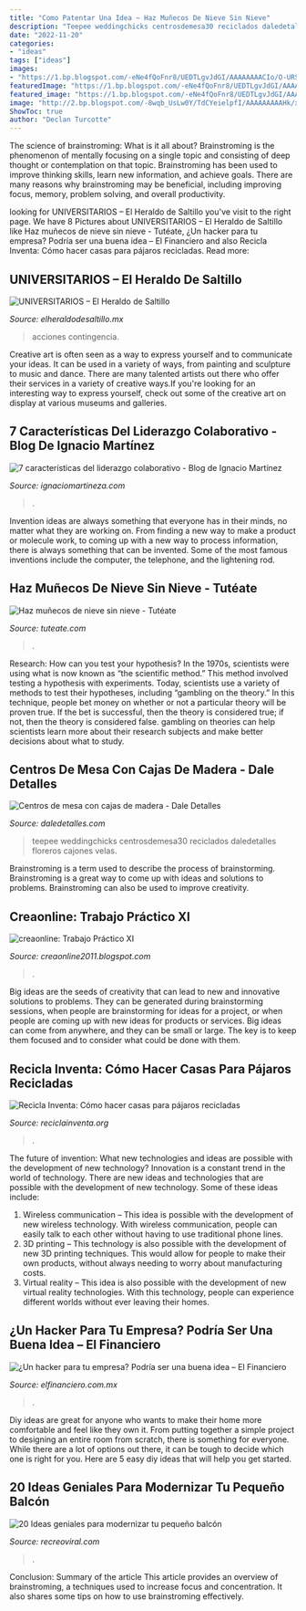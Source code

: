 ```yaml
---
title: "Como Patentar Una Idea ~ Haz Muñecos De Nieve Sin Nieve"
description: "Teepee weddingchicks centrosdemesa30 reciclados daledetalles floreros cajones velas"
date: "2022-11-20"
categories:
- "ideas"
tags: ["ideas"]
images:
- "https://1.bp.blogspot.com/-eNe4fQoFnr8/UEDTLgvJdGI/AAAAAAAACIo/O-URSOMokkI/s1600/Coconut-Birdhouse.jpg"
featuredImage: "https://1.bp.blogspot.com/-eNe4fQoFnr8/UEDTLgvJdGI/AAAAAAAACIo/O-URSOMokkI/s1600/Coconut-Birdhouse.jpg"
featured_image: "https://1.bp.blogspot.com/-eNe4fQoFnr8/UEDTLgvJdGI/AAAAAAAACIo/O-URSOMokkI/s1600/Coconut-Birdhouse.jpg"
image: "http://2.bp.blogspot.com/-8wqb_UsLw0Y/TdCYeielpfI/AAAAAAAAAHk/x1BRa_Dh5Rc/s1600/sinecdoque.JPG"
ShowToc: true
author: "Declan Turcotte"
---
```



The science of brainstroming: What is it all about?
Brainstroming is the phenomenon of mentally focusing on a single topic and consisting of deep thought or contemplation on that topic. Brainstroming has been used to improve thinking skills, learn new information, and achieve goals. There are many reasons why brainstroming may be beneficial, including improving focus, memory, problem solving, and overall productivity.

	

		
looking for UNIVERSITARIOS – El Heraldo de Saltillo you've visit to the right page. We have 8 Pictures about UNIVERSITARIOS – El Heraldo de Saltillo like Haz muñecos de nieve sin nieve - Tutéate, ¿Un hacker para tu empresa? Podría ser una buena idea – El Financiero and also Recicla Inventa: Cómo hacer casas para pájaros recicladas. Read more:
		
    
## UNIVERSITARIOS – El Heraldo De Saltillo

<img loading=lazy src="https://www.elheraldodesaltillo.mx/wp-content/uploads/2020/05/por-1-2048x1365.jpg" onerror="this.onerror=null;this.src='https://tse3.mm.bing.net/th?id=OIP.vMU6yLW0jEhP457Up0GkSgHaE7&amp;pid=15.1';" alt="UNIVERSITARIOS – El Heraldo de Saltillo">

_Source: elheraldodesaltillo.mx_

>acciones contingencia. 

	

Creative art is often seen as a way to express yourself and to communicate your ideas. It can be used in a variety of ways, from painting and sculpture to music and dance. There are many talented artists out there who offer their services in a variety of creative ways.If you're looking for an interesting way to express yourself, check out some of the creative art on display at various museums and galleries.

    
## 7 Características Del Liderazgo Colaborativo - Blog De Ignacio Martínez

<img loading=lazy src="https://ignaciomartineza.com/wp-content/uploads/2018/01/Empatía-01.jpg" onerror="this.onerror=null;this.src='https://tse4.mm.bing.net/th?id=OIP.Go1FwlxMa9lYki8O1pKeLAHaE8&amp;pid=15.1';" alt="7 características del liderazgo colaborativo - Blog de Ignacio Martínez">

_Source: ignaciomartineza.com_

>. 

	

Invention ideas are always something that everyone has in their minds, no matter what they are working on. From finding a new way to make a product or molecule work, to coming up with a new way to process information, there is always something that can be invented. Some of the most famous inventions include the computer, the telephone, and the lightening rod.

    
## Haz Muñecos De Nieve Sin Nieve - Tutéate

<img loading=lazy src="https://www.tuteate.com/wp-content/uploads/2014/11/puerta-blanca-decorada-navidad-muneco-de-nieve-snowman.jpg" onerror="this.onerror=null;this.src='https://tse3.mm.bing.net/th?id=OIP.DnU8z4P0pB_Glw3zHKQKOgHaLL&amp;pid=15.1';" alt="Haz muñecos de nieve sin nieve - Tutéate">

_Source: tuteate.com_

>. 

	

Research: How can you test your hypothesis?
In the 1970s, scientists were using what is now known as “the scientific method.” This method involved testing a hypothesis with experiments. Today, scientists use a variety of methods to test their hypotheses, including “gambling on the theory.” In this technique, people bet money on whether or not a particular theory will be proven true. If the bet is successful, then the theory is considered true; if not, then the theory is considered false. gambling on theories can help scientists learn more about their research subjects and make better decisions about what to study.

    
## Centros De Mesa Con Cajas De Madera - Dale Detalles

<img loading=lazy src="https://i0.wp.com/www.daledetalles.com/wp-content/uploads/2017/05/centros-de-mesa-con-cajas-de-madera16.jpg" onerror="this.onerror=null;this.src='https://tse2.mm.bing.net/th?id=OIP.4-uNAZt4OxBMJfj6P8opSAHaLH&amp;pid=15.1';" alt="Centros de mesa con cajas de madera - Dale Detalles">

_Source: daledetalles.com_

>teepee weddingchicks centrosdemesa30 reciclados daledetalles floreros cajones velas. 

	

Brainstroming is a term used to describe the process of brainstorming. Brainstroming is a great way to come up with ideas and solutions to problems. Brainstroming can also be used to improve creativity.

    
## Creaonline: Trabajo Práctico XI

<img loading=lazy src="http://2.bp.blogspot.com/-8wqb_UsLw0Y/TdCYeielpfI/AAAAAAAAAHk/x1BRa_Dh5Rc/s1600/sinecdoque.JPG" onerror="this.onerror=null;this.src='https://tse4.mm.bing.net/th?id=OIP.gv-YJ6EqtpzaHHcNxpivDwAAAA&amp;pid=15.1';" alt="creaonline: Trabajo Práctico XI">

_Source: creaonline2011.blogspot.com_

>. 

	

Big ideas are the seeds of creativity that can lead to new and innovative solutions to problems. They can be generated during brainstorming sessions, when people are brainstorming for ideas for a project, or when people are coming up with new ideas for products or services. Big ideas can come from anywhere, and they can be small or large. The key is to keep them focused and to consider what could be done with them.

    
## Recicla Inventa: Cómo Hacer Casas Para Pájaros Recicladas

<img loading=lazy src="https://1.bp.blogspot.com/-eNe4fQoFnr8/UEDTLgvJdGI/AAAAAAAACIo/O-URSOMokkI/s1600/Coconut-Birdhouse.jpg" onerror="this.onerror=null;this.src='https://tse1.mm.bing.net/th?id=OIP.F0uBgRJDdDXhJXqS5bh0SQAAAA&amp;pid=15.1';" alt="Recicla Inventa: Cómo hacer casas para pájaros recicladas">

_Source: reciclainventa.org_

>. 

	

The future of invention: What new technologies and ideas are possible with the development of new technology?
Innovation is a constant trend in the world of technology. There are new ideas and technologies that are possible with the development of new technology. Some of these ideas include: 
1) Wireless communication – This idea is possible with the development of new wireless technology. With wireless communication, people can easily talk to each other without having to use traditional phone lines. 
2) 3D printing – This technology is also possible with the development of new 3D printing techniques. This would allow for people to make their own products, without always needing to worry about manufacturing costs. 
3) Virtual reality – This idea is also possible with the development of new virtual reality technologies. With this technology, people can experience different worlds without ever leaving their homes.

    
## ¿Un Hacker Para Tu Empresa? Podría Ser Una Buena Idea – El Financiero

<img loading=lazy src="https://www.elfinanciero.com.mx/resizer/pG_ZHzgt4p_jL09iFAlwm9eWFAc=/1200x630/cloudfront-us-east-1.images.arcpublishing.com/elfinanciero/PRPYFR4LLOCSOKGBWSWGHVMKIE.jpg" onerror="this.onerror=null;this.src='https://tse3.mm.bing.net/th?id=OIP.F3U1ZPlZ--y6pIU7GnbqLwHaD4&amp;pid=15.1';" alt="¿Un hacker para tu empresa? Podría ser una buena idea – El Financiero">

_Source: elfinanciero.com.mx_

>. 

	

Diy ideas are great for anyone who wants to make their home more comfortable and feel like they own it. From putting together a simple project to designing an entire room from scratch, there is something for everyone. While there are a lot of options out there, it can be tough to decide which one is right for you. Here are 5 easy diy ideas that will help you get started.

    
## 20 Ideas Geniales Para Modernizar Tu Pequeño Balcón

<img loading=lazy src="http://www.recreoviral.com/wp-content/uploads/2016/02/BALCONES-INTERIORES-15.jpg" onerror="this.onerror=null;this.src='https://tse4.mm.bing.net/th?id=OIP.IsNlWgMb6PLa3BiA3O6wVAHaKG&amp;pid=15.1';" alt="20 Ideas geniales para modernizar tu pequeño balcón">

_Source: recreoviral.com_

>. 

	

Conclusion: Summary of the article
This article provides an overview of brainstroming, a techniques used to increase focus and concentration. It also shares some tips on how to use brainstroming effectively.

